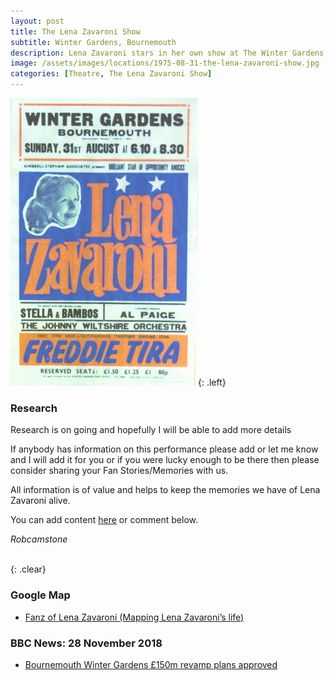 ```yaml
---
layout: post
title: The Lena Zavaroni Show
subtitle: Winter Gardens, Bournemouth
description: Lena Zavaroni stars in her own show at The Winter Gardens, Bournemouth.
image: /assets/images/locations/1975-08-31-the-lena-zavaroni-show.jpg
categories: [Theatre, The Lena Zavaroni Show]
---
```


![](/assets/images/locations/1975-08-31-the-lena-zavaroni-show.jpg){: .left}

### Research
Research is on going and hopefully I will be able to add more details

If anybody has information on this performance please add or let me know and I will add it for you or if you were lucky enough to be there then please consider sharing your Fan Stories/Memories with us.

All information is of value and helps to keep the memories we have of Lena Zavaroni alive.

You can add content [here](https://github.com/FanzOfLenaZavaroni/fanzoflenazavaroni.github.io) or comment below.

<cite>Robcamstone</cite>

<br />{: .clear}

### Google Map
* [Fanz of Lena Zavaroni (Mapping Lena Zavaroni’s life)](https://www.google.com/maps/d/u/0/viewer?mid=1D1D0ERV_FQMNb9XZzJ-J3yUlK8aI4vhI&hl=en&ll=50.7177435%2C-1.8815762000000404&z=19)

### BBC News: 28 November 2018
* [Bournemouth Winter Gardens £150m revamp plans approved](https://www.bbc.co.uk/news/uk-england-dorset-46375045)

